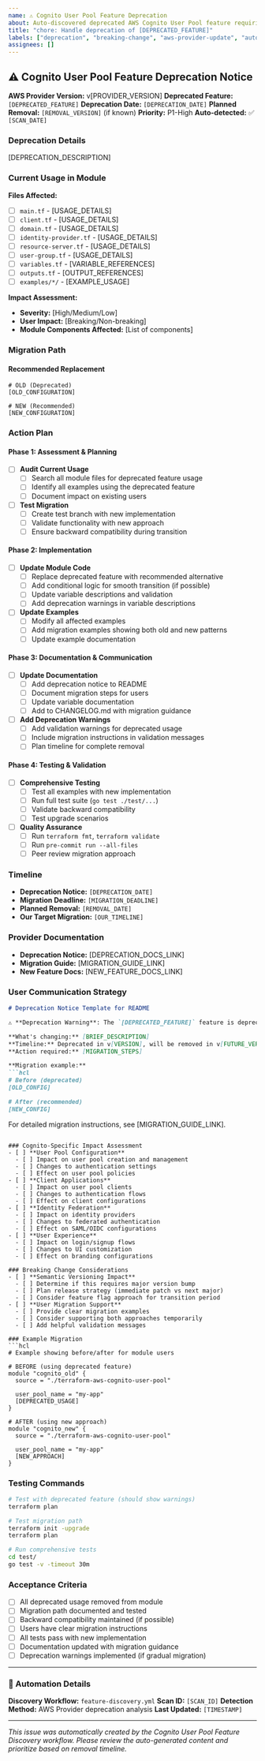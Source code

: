 ```yaml
---
name: ⚠️ Cognito User Pool Feature Deprecation
about: Auto-discovered deprecated AWS Cognito User Pool feature requiring action
title: "chore: Handle deprecation of [DEPRECATED_FEATURE]"
labels: ["deprecation", "breaking-change", "aws-provider-update", "auto-discovered"]
assignees: []
---
```


## ⚠️ Cognito User Pool Feature Deprecation Notice

**AWS Provider Version:** v[PROVIDER_VERSION]
**Deprecated Feature:** `[DEPRECATED_FEATURE]`
**Deprecation Date:** `[DEPRECATION_DATE]`
**Planned Removal:** `[REMOVAL_VERSION]` (if known)
**Priority:** P1-High
**Auto-detected:** ✅ `[SCAN_DATE]`

### Deprecation Details
<!-- Auto-extracted from AWS provider documentation -->
[DEPRECATION_DESCRIPTION]

### Current Usage in Module
**Files Affected:**
- [ ] `main.tf` - [USAGE_DETAILS]
- [ ] `client.tf` - [USAGE_DETAILS]
- [ ] `domain.tf` - [USAGE_DETAILS]
- [ ] `identity-provider.tf` - [USAGE_DETAILS]
- [ ] `resource-server.tf` - [USAGE_DETAILS]
- [ ] `user-group.tf` - [USAGE_DETAILS]
- [ ] `variables.tf` - [VARIABLE_REFERENCES]
- [ ] `outputs.tf` - [OUTPUT_REFERENCES]
- [ ] `examples/*/` - [EXAMPLE_USAGE]

**Impact Assessment:**
- **Severity:** [High/Medium/Low]
- **User Impact:** [Breaking/Non-breaking]
- **Module Components Affected:** [List of components]

### Migration Path
<!-- Auto-extracted migration guidance from provider docs -->

#### Recommended Replacement
```hcl
# OLD (Deprecated)
[OLD_CONFIGURATION]

# NEW (Recommended)
[NEW_CONFIGURATION]
```

### Action Plan

#### Phase 1: Assessment & Planning
- [ ] **Audit Current Usage**
  - [ ] Search all module files for deprecated feature usage
  - [ ] Identify all examples using the deprecated feature
  - [ ] Document impact on existing users
- [ ] **Test Migration**
  - [ ] Create test branch with new implementation
  - [ ] Validate functionality with new approach
  - [ ] Ensure backward compatibility during transition

#### Phase 2: Implementation
- [ ] **Update Module Code**
  - [ ] Replace deprecated feature with recommended alternative
  - [ ] Add conditional logic for smooth transition (if possible)
  - [ ] Update variable descriptions and validation
  - [ ] Add deprecation warnings in variable descriptions
- [ ] **Update Examples**
  - [ ] Modify all affected examples
  - [ ] Add migration examples showing both old and new patterns
  - [ ] Update example documentation

#### Phase 3: Documentation & Communication
- [ ] **Update Documentation**
  - [ ] Add deprecation notice to README
  - [ ] Document migration steps for users
  - [ ] Update variable documentation
  - [ ] Add to CHANGELOG.md with migration guidance
- [ ] **Add Deprecation Warnings**
  - [ ] Add validation warnings for deprecated usage
  - [ ] Include migration instructions in validation messages
  - [ ] Plan timeline for complete removal

#### Phase 4: Testing & Validation
- [ ] **Comprehensive Testing**
  - [ ] Test all examples with new implementation
  - [ ] Run full test suite (`go test ./test/...`)
  - [ ] Validate backward compatibility
  - [ ] Test upgrade scenarios
- [ ] **Quality Assurance**
  - [ ] Run `terraform fmt`, `terraform validate`
  - [ ] Run `pre-commit run --all-files`
  - [ ] Peer review migration approach

### Timeline
- **Deprecation Notice:** `[DEPRECATION_DATE]`
- **Migration Deadline:** `[MIGRATION_DEADLINE]`
- **Planned Removal:** `[REMOVAL_DATE]`
- **Our Target Migration:** `[OUR_TIMELINE]`

### Provider Documentation
- **Deprecation Notice:** [DEPRECATION_DOCS_LINK]
- **Migration Guide:** [MIGRATION_GUIDE_LINK]
- **New Feature Docs:** [NEW_FEATURE_DOCS_LINK]

### User Communication Strategy
```markdown
# Deprecation Notice Template for README

⚠️ **Deprecation Warning**: The `[DEPRECATED_FEATURE]` feature is deprecated as of AWS Provider v[VERSION].

**What's changing:** [BRIEF_DESCRIPTION]
**Timeline:** Deprecated in v[VERSION], will be removed in v[FUTURE_VERSION]
**Action required:** [MIGRATION_STEPS]

**Migration example:**
```hcl
# Before (deprecated)
[OLD_CONFIG]

# After (recommended)
[NEW_CONFIG]
```

For detailed migration instructions, see [MIGRATION_GUIDE_LINK].
```

### Cognito-Specific Impact Assessment
- [ ] **User Pool Configuration**
  - [ ] Impact on user pool creation and management
  - [ ] Changes to authentication settings
  - [ ] Effect on user pool policies
- [ ] **Client Applications**
  - [ ] Impact on user pool clients
  - [ ] Changes to authentication flows
  - [ ] Effect on client configurations
- [ ] **Identity Federation**
  - [ ] Impact on identity providers
  - [ ] Changes to federated authentication
  - [ ] Effect on SAML/OIDC configurations
- [ ] **User Experience**
  - [ ] Impact on login/signup flows
  - [ ] Changes to UI customization
  - [ ] Effect on branding configurations

### Breaking Change Considerations
- [ ] **Semantic Versioning Impact**
  - [ ] Determine if this requires major version bump
  - [ ] Plan release strategy (immediate patch vs next major)
  - [ ] Consider feature flag approach for transition period
- [ ] **User Migration Support**
  - [ ] Provide clear migration examples
  - [ ] Consider supporting both approaches temporarily
  - [ ] Add helpful validation messages

### Example Migration
```hcl
# Example showing before/after for module users

# BEFORE (using deprecated feature)
module "cognito_old" {
  source = "./terraform-aws-cognito-user-pool"

  user_pool_name = "my-app"
  [DEPRECATED_USAGE]
}

# AFTER (using new approach)
module "cognito_new" {
  source = "./terraform-aws-cognito-user-pool"

  user_pool_name = "my-app"
  [NEW_APPROACH]
}
```

### Testing Commands
```bash
# Test with deprecated feature (should show warnings)
terraform plan

# Test migration path
terraform init -upgrade
terraform plan

# Run comprehensive tests
cd test/
go test -v -timeout 30m
```

### Acceptance Criteria
- [ ] All deprecated usage removed from module
- [ ] Migration path documented and tested
- [ ] Backward compatibility maintained (if possible)
- [ ] Users have clear migration instructions
- [ ] All tests pass with new implementation
- [ ] Documentation updated with migration guidance
- [ ] Deprecation warnings implemented (if gradual migration)

---

### 🤖 Automation Details
**Discovery Workflow:** `feature-discovery.yml`
**Scan ID:** `[SCAN_ID]`
**Detection Method:** AWS Provider deprecation analysis
**Last Updated:** `[TIMESTAMP]`

---

*This issue was automatically created by the Cognito User Pool Feature Discovery workflow. Please review the auto-generated content and prioritize based on removal timeline.*
